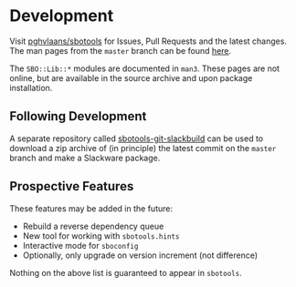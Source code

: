 # Development

Visit [pghvlaans/sbotools](https://github.com/pghvlaans/sbotools) for Issues, Pull Requests and the latest changes. The man pages from the `master` branch can be found [here](/sbotools/man/post-release/).

The `SBO::Lib::*` modules are documented in `man3`. These pages are not online, but are available in the source archive and upon package installation.

## Following Development

A separate repository called [sbotools-git-slackbuild](https://github.com/pghvlaans/sbotools-git-slackbuild) can be used to download a zip archive of (in principle) the latest commit on the `master` branch and make a Slackware package.

## Prospective Features

These features may be added in the future:

* Rebuild a reverse dependency queue
* New tool for working with `sbotools.hints`
* Interactive mode for `sboconfig`
* Optionally, only upgrade on version increment (not difference)

Nothing on the above list is guaranteed to appear in `sbotools`.
